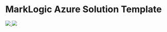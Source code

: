 # MarkLogic Azure Solution Template
<a href="https://portal.azure.com/#create/Microsoft.Template/uri/https%3A%2F%2Fraw.githubusercontent.com%2FDarylsCorner%2FARM-Templates%2Fmaster%2Fvm-from-user-image%2Fazuredeploy.json" target="_blank">
    <img src="http://azuredeploy.net/deploybutton.png"/>
</a>
<a href="http://armviz.io/#/?load=https://raw.githubusercontent.com/DarylsCorner/ARM-Templates/master/vm-from-user-image/azuredeploy.json" target="_blank">
  <img src="http://armviz.io/visualizebutton.png"/>
</a>

